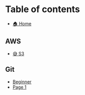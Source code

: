 # Table of contents

* [🏠 Home](README.md)

## AWS

* [😅 S3](aws/s3.md)

## Git

* [Beginner](git/beginner.md)
* [Page 1](git/page-1.md)
